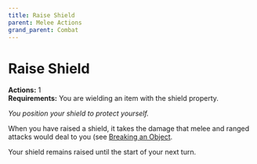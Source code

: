 ```yaml
---
title: Raise Shield
parent: Melee Actions
grand_parent: Combat
---
```


# Raise Shield
**Actions:** 1<br>
**Requirements:** You are wielding an item with the shield property.

*You position your shield to protect yourself.*

When you have raised a shield, it takes the damage that melee and ranged attacks would deal to you (see [Breaking an Object](https://stormchaserroleplaying.com/stormchaserRPG/Exploration/Environment/Objects/#breaking-an-object).

Your shield remains raised until the start of your next turn.
